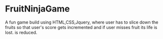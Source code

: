 # FruitNinjaGame
A fun game build using HTML,CSS,Jquery, where user has to slice down the fruits so that user's score gets incremented and if user misses fruit its life is lost. is reduced.
